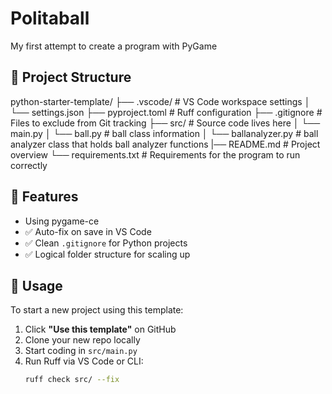# Politaball

My first attempt to create a program with PyGame

## 📁 Project Structure
python-starter-template/
├── .vscode/              # VS Code workspace settings
│   └── settings.json
├── pyproject.toml        # Ruff configuration
├── .gitignore            # Files to exclude from Git tracking
├── src/                  # Source code lives here
│   └── main.py
│   └── ball.py           # ball class information
│   └── ballanalyzer.py   # ball analyzer class that holds ball analyzer functions
|── README.md             # Project overview
└── requirements.txt      # Requirements for the program to run correctly

## 🧰 Features

- Using pygame-ce 
- ✅ Auto-fix on save in VS Code
- ✅ Clean `.gitignore` for Python projects
- ✅ Logical folder structure for scaling up

## 🚀 Usage

To start a new project using this template:

1. Click **"Use this template"** on GitHub
2. Clone your new repo locally
3. Start coding in `src/main.py`
4. Run Ruff via VS Code or CLI:  
   ```bash
   ruff check src/ --fix
   ```